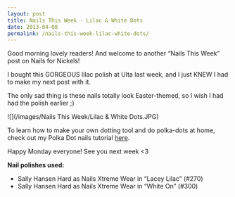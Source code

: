 ```yaml
---
layout: post
title: Nails This Week - Lilac & White Dots
date: 2013-04-08
permalink: /nails-this-week-lilac-white-dots/
---
```


Good morning lovely readers! And welcome to another “Nails This Week” post on Nails for Nickels!

I bought this GORGEOUS lilac polish at Ulta last week, and I just KNEW I had to make my next post with it.

The only sad thing is these nails totally look Easter-themed, so I wish I had had the polish earlier ;)

![](/images/Nails This Week/Lilac & White Dots.JPG)

To learn how to make your own dotting tool and do polka-dots at home, check out my Polka Dot nails tutorial [here](http://nailsfornickels.com/tutorial-polka-dots/).

Happy Monday everyone! See you next week <3

**Nail polishes used:**

- Sally Hansen Hard as Nails Xtreme Wear in “Lacey Lilac” (#270)
- Sally Hansen Hard as Nails Xtreme Wear in “White On” (#300)